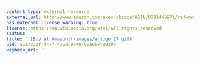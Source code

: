 ```yaml
---
content_type: external-resource
external_url: http://www.amazon.com/exec/obidos/ASIN/0791449971/ref=nosim/mitopencourse-20
has_external_license_warning: true
license: https://en.wikipedia.org/wiki/All_rights_reserved
status: ''
title: '![Buy at Amazon](/images/a_logo_17.gif)'
uid: 1617233f-d47f-476d-9048-00e6b8c9839b
wayback_url: ''
---
```

